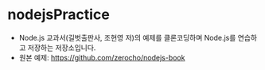 # nodejsPractice

- Node.js 교과서(길벗출판사, 조현영 저)의 예제를 클론코딩하며 Node.js를 연습하고 저장하는 저장소입니다.
- 원본 예제: https://github.com/zerocho/nodejs-book
